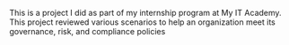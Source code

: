 This is a project I did as part of my internship program at My IT Academy. This project reviewed various scenarios to help an organization meet its governance, risk, and compliance policies
